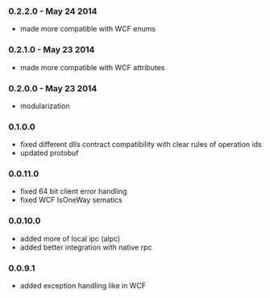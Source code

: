 ### 0.2.2.0 - May 24 2014
*  made more compatible with WCF enums
### 0.2.1.0 - May 23 2014
*  made more compatible with WCF attributes
### 0.2.0.0 - May 23 2014
*  modularization
### 0.1.0.0 
*  fixed different dlls contract compatibility with clear rules of operation ids
*  updated protobuf
### 0.0.11.0
*  fixed 64 bit client error handling
*  fixed WCF IsOneWay sematics
### 0.0.10.0
*  added more of local ipc (alpc)
*  added better integration with native rpc
### 0.0.9.1
*  added exception handling like in WCF